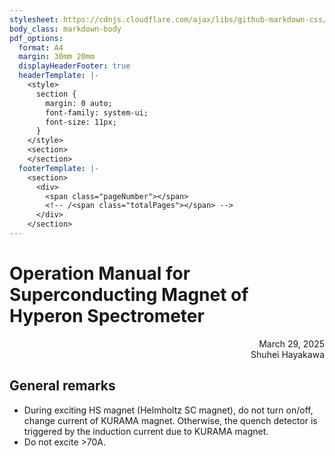 ```yaml
---
stylesheet: https://cdnjs.cloudflare.com/ajax/libs/github-markdown-css/2.10.0/github-markdown.min.css
body_class: markdown-body
pdf_options:
  format: A4
  margin: 30mm 20mm
  displayHeaderFooter: true
  headerTemplate: |-
    <style>
      section {
        margin: 0 auto;
        font-family: system-ui;
        font-size: 11px;
      }
    </style>
    <section>
    </section>
  footerTemplate: |-
    <section>
      <div>
        <span class="pageNumber"></span>
        <!-- /<span class="totalPages"></span> -->
      </div>
    </section>
---
```


<script async src="https://cdnjs.cloudflare.com/ajax/libs/mathjax/2.7.0/MathJax.js?config=TeX-AMS_CHTML"></script>
<script type="text/x-mathjax-config">
 MathJax.Hub.Config({
 tex2jax: {
 inlineMath: [["$","$"] ],
 displayMath: [ ['$$','$$'], ["\\[","\\]"] ]
 }
 });
</script>

# Operation Manual for Superconducting Magnet of Hyperon Spectrometer

<div style="text-align: right;">
March 29, 2025<br>
Shuhei Hayakawa
</div>

## General remarks

 - During exciting HS magnet (Helmholtz SC magnet), do not turn on/off, change current of KURAMA magnet. Otherwise, the quench detector is triggered by the induction current due to KURAMA magnet.
 - Do not excite >70A.
